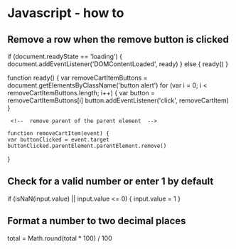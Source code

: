 Javascript - how to
====================

Remove a row when the remove button is clicked
----------------------------------------------

<!-- check that page has loaded before running functions -->

if (document.readyState == 'loading') {
    document.addEventListener('DOMContentLoaded', ready)
} else {
    ready()
    }
    
   <!--  run removecartitem function when the button is clicked -->
function ready() {
    var removeCartItemButtons = document.getElementsByClassName('button alert')
    for (var i = 0; i < removeCartItemButtons.length; i++) {
        var button = removeCartItemButtons[i]
        button.addEventListener('click', removeCartItem)
    }
    
     <!--  remove parent of the parent element  -->
    
    function removeCartItem(event) {
    var buttonClicked = event.target
    buttonClicked.parentElement.parentElement.remove()
    
}

Check for a valid number or enter 1 by default
-----------------------------------------------

 if (isNaN(input.value) || input.value <= 0) {
        input.value = 1
    }
    
Format a number to two decimal places
--------------------------------------

total = Math.round(total * 100) / 100
